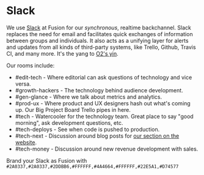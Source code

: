 # Slack

We use [Slack](https://slack.com/) at Fusion for our _synchronous_, realtime backchannel. Slack replaces the need for email and facilitates quick exchanges of information between groups and individuals. It also acts as a unifying layer for alerts and updates from all kinds of third-party systems, like Trello, Github, Travis CI, and many more. It's the yang to [O2's yin](o2.md).

Our rooms include:

* #edit-tech - Where editorial can ask questions of technology and vice versa.
* #growth-hackers - The technology behind audience development.
* #gen-glance - Where we talk about metrics and analytics.
* #prod-ux - Where product and UX designers hash out what's coming up. Our Big Project Board Trello pipes in here.
* #tech - Watercooler for the technology team. Great place to say "good morning", ask development questions, etc.
* #tech-deploys - See when code is pushed to production.
* #tech-next - Discussion around blog posts for [our section on the website](http://fusion.net/section/tech-product/).
* #tech-money - Discussion around new revenue development with sales.

Brand your Slack as Fusion with `#2A0337,#2A0337,#2DDBB6,#FFFFFF,#4A4664,#FFFFFF,#22E5A1,#D74577`
